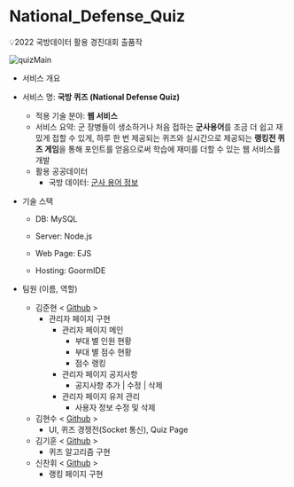 # National_Defense_Quiz
💡2022 국방데이터 활용 경진대회 출품작

![quizMain](./readmeSources/quizMain.jpeg)

* 서비스 개요
* 서비스 명: <strong>국방 퀴즈 (National Defense Quiz)</strong>
    * 적용 기술 분야: <strong>웹 서비스</strong>
    * 서비스 요약: 군 장병들이 생소하거나 처음 접하는 <strong>군사용어</strong>를 조금 더 쉽고 재밌게 접할 수 있게, 하루 한 번 제공되는 퀴즈와 실시간으로 제공되는 <strong>랭킹전 퀴즈 게임</strong>을 통해 포인트를 얻음으로써 학습에 재미를 더할 수 있는 웹 서비스를 개발
	* 활용 공공데이터
		* 국방 데이터: [군사 용어 정보](https://opendata.mnd.go.kr/openinf/sheetview2.jsp?infId=OA-9447)
* 기술 스택
	* DB: MySQL

	* Server: Node.js

	* Web Page: EJS

	* Hosting: GoormIDE

* 팀원 (이름, 역할)
	* 김준현 < [Github](https://github.com/itsjh1242) >
		* 관리자 페이지 구현
			* 관리자 페이지 메인
				* 부대 별 인원 현황
				* 부대 별 점수 현황
				* 점수 랭킹
			* 관리자 페이지 공지사항
				* 공지사항 추가 | 수정 | 삭제
			* 관리자 페이지 유저 관리
				* 사용자 정보 수정 및 삭제
	* 김현수 < [Github](https://github.com/qqaazz0222) >
		* UI, 퀴즈 경쟁전(Socket 통신), Quiz Page 
	* 김기훈 < [Github](https://github.com/kkh1902) >
		* 퀴즈 알고리즘 구현
	* 신찬휘 < [Github](https://github.com/schxo) >
		* 랭킹 페이지 구현
